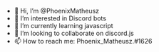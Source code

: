 - 👋 Hi, I’m @PhoenixMatheusz
- 👀 I’m interested in Discord bots
- 🌱 I’m currently learning javascript
- 💞️ I’m looking to collaborate on discord.js
- 📫 How to reach me: Phoenix_Matheusz.#1626

<!---
PhoenixMatheusz/PhoenixMatheusz is a ✨ special ✨ repository because its `README.md` (this file) appears on your GitHub profile.
You can click the Preview link to take a look at your changes.
--->
